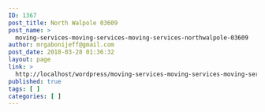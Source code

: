 ```yaml
---
ID: 1367
post_title: North Walpole 03609
post_name: >
  moving-services-moving-services-moving-services-northwalpole-03609
author: mrgabonijeff@gmail.com
post_date: 2018-03-28 01:36:32
layout: page
link: >
  http://localhost/wordpress/moving-services-moving-services-moving-services-northwalpole-03609/
published: true
tags: [ ]
categories: [ ]
---
```


